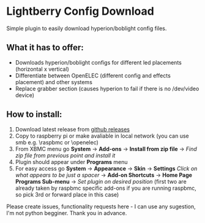 Lightberry Config Download
==========================

Simple plugin to easily download hyperion/boblight config files. 

What it has to offer:
---------------------
   * Downloads hyperion/boblight configs for different led placements (horizontal x vertical)
   * Differentiate between OpenELEC (different config and effects placement) and other systems
   * Replace grabber section (causes hyperion to fail if there is no /dev/video device)

How to install:
---------------
   1. Download latest release from [github releases](https://github.com/tszczerba/lightberry-config-downloader/releases)
   2. Copy to raspberry pi or make avaliable in local network (you can use smb e.g. \\raspbmc or \\openelec)
   3. From XBMC menu go **System** -> **Add-ons** -> **Install from zip file** -> *Find zip file from previous point and install it*
   4. Plugin should appear under **Programs** menu
   5. For easy access go **System** -> **Appearance** -> **Skin** -> **Settings** *Click on what appears to be just a spacer* -> **Add-on Shortcuts** -> **Home Page Programs Sub-menu** -> *Set plugin on desired position* (first two are already taken by raspbmc specific add-ons if you are running raspbmc, so pick 3rd or forward place in this case)

Please create issues, functionality requests here - I can use any sugestion, I'm not python begginer. Thank you in advance.
